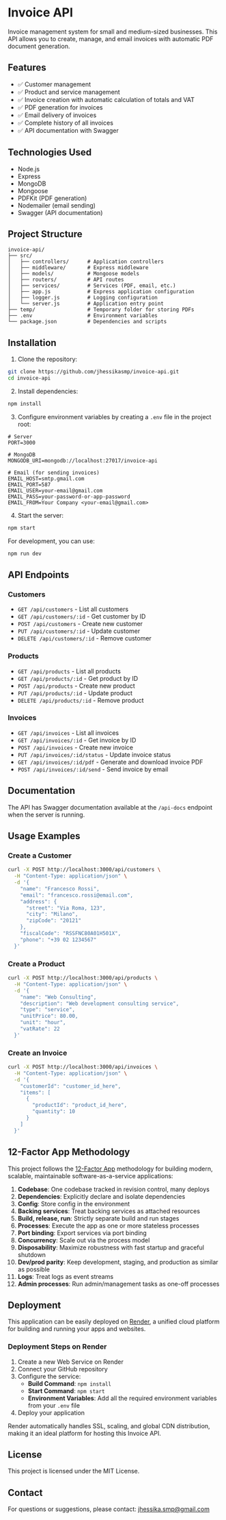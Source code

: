 # Invoice API

Invoice management system for small and medium-sized businesses. This API allows you to create, manage, and email invoices with automatic PDF document generation.

## Features

- ✅ Customer management
- ✅ Product and service management
- ✅ Invoice creation with automatic calculation of totals and VAT
- ✅ PDF generation for invoices
- ✅ Email delivery of invoices
- ✅ Complete history of all invoices
- ✅ API documentation with Swagger

## Technologies Used

- Node.js
- Express
- MongoDB
- Mongoose
- PDFKit (PDF generation)
- Nodemailer (email sending)
- Swagger (API documentation)

## Project Structure

```
invoice-api/
├── src/
│   ├── controllers/      # Application controllers
│   ├── middleware/       # Express middleware
│   ├── models/           # Mongoose models
│   ├── routers/          # API routes
│   ├── services/         # Services (PDF, email, etc.)
│   ├── app.js            # Express application configuration
│   ├── logger.js         # Logging configuration
│   └── server.js         # Application entry point
├── temp/                 # Temporary folder for storing PDFs
├── .env                  # Environment variables
└── package.json          # Dependencies and scripts
```

## Installation

1. Clone the repository:

```bash
git clone https://github.com/jhessikasmp/invoice-api.git
cd invoice-api
```

2. Install dependencies:

```bash
npm install
```

3. Configure environment variables by creating a `.env` file in the project root:

```env
# Server
PORT=3000

# MongoDB
MONGODB_URI=mongodb://localhost:27017/invoice-api

# Email (for sending invoices)
EMAIL_HOST=smtp.gmail.com
EMAIL_PORT=587
EMAIL_USER=your-email@gmail.com
EMAIL_PASS=your-password-or-app-password
EMAIL_FROM=Your Company <your-email@gmail.com>
```

4. Start the server:

```bash
npm start
```

For development, you can use:

```bash
npm run dev
```

## API Endpoints

### Customers

- `GET /api/customers` - List all customers
- `GET /api/customers/:id` - Get customer by ID
- `POST /api/customers` - Create new customer
- `PUT /api/customers/:id` - Update customer
- `DELETE /api/customers/:id` - Remove customer

### Products

- `GET /api/products` - List all products
- `GET /api/products/:id` - Get product by ID
- `POST /api/products` - Create new product
- `PUT /api/products/:id` - Update product
- `DELETE /api/products/:id` - Remove product

### Invoices

- `GET /api/invoices` - List all invoices
- `GET /api/invoices/:id` - Get invoice by ID
- `POST /api/invoices` - Create new invoice
- `PUT /api/invoices/:id/status` - Update invoice status
- `GET /api/invoices/:id/pdf` - Generate and download invoice PDF
- `POST /api/invoices/:id/send` - Send invoice by email

## Documentation

The API has Swagger documentation available at the `/api-docs` endpoint when the server is running.

## Usage Examples

### Create a Customer

```bash
curl -X POST http://localhost:3000/api/customers \
  -H "Content-Type: application/json" \
  -d '{
    "name": "Francesco Rossi",
    "email": "francesco.rossi@email.com",
    "address": {
      "street": "Via Roma, 123",
      "city": "Milano",
      "zipCode": "20121"
    },
    "fiscalCode": "RSSFNC80A01H501X",
    "phone": "+39 02 1234567"
  }'
```

### Create a Product

```bash
curl -X POST http://localhost:3000/api/products \
  -H "Content-Type: application/json" \
  -d '{
    "name": "Web Consulting",
    "description": "Web development consulting service",
    "type": "service",
    "unitPrice": 80.00,
    "unit": "hour",
    "vatRate": 22
  }'
```

### Create an Invoice

```bash
curl -X POST http://localhost:3000/api/invoices \
  -H "Content-Type: application/json" \
  -d '{
    "customerId": "customer_id_here",
    "items": [
      {
        "productId": "product_id_here",
        "quantity": 10
      }
    ]
  }'
```

## 12-Factor App Methodology

This project follows the [12-Factor App](https://12factor.net/) methodology for building modern, scalable, maintainable software-as-a-service applications:

1. **Codebase**: One codebase tracked in revision control, many deploys
2. **Dependencies**: Explicitly declare and isolate dependencies
3. **Config**: Store config in the environment
4. **Backing services**: Treat backing services as attached resources
5. **Build, release, run**: Strictly separate build and run stages
6. **Processes**: Execute the app as one or more stateless processes
7. **Port binding**: Export services via port binding
8. **Concurrency**: Scale out via the process model
9. **Disposability**: Maximize robustness with fast startup and graceful shutdown
10. **Dev/prod parity**: Keep development, staging, and production as similar as possible
11. **Logs**: Treat logs as event streams
12. **Admin processes**: Run admin/management tasks as one-off processes

## Deployment

This application can be easily deployed on [Render](https://render.com), a unified cloud platform for building and running your apps and websites.

### Deployment Steps on Render

1. Create a new Web Service on Render
2. Connect your GitHub repository
3. Configure the service:
   - **Build Command**: `npm install`
   - **Start Command**: `npm start`
   - **Environment Variables**: Add all the required environment variables from your `.env` file
4. Deploy your application

Render automatically handles SSL, scaling, and global CDN distribution, making it an ideal platform for hosting this Invoice API.

## License

This project is licensed under the MIT License.

## Contact

For questions or suggestions, please contact: jhessika.smp@gmail.com